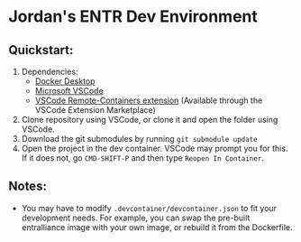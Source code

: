 # Jordan's ENTR Dev Environment



## Quickstart:

1. Dependencies:
    - [Docker Desktop](https://www.docker.com/products/docker-desktop/)
    - [Microsoft VSCode](https://code.visualstudio.com)
    - [VSCode Remote-Containers extension](https://marketplace.visualstudio.com/items?itemName=ms-vscode-remote.remote-containers) (Available through the VSCode Extension Marketplace)
2. Clone repository using VSCode, or clone it and open the folder using VSCode.
3. Download the git submodules by running `git submodule update`
4. Open the project in the dev container. VSCode may prompt you for this. If it does not, go `CMD-SHIFT-P` and then type `Reopen In Container`.

## Notes:

- You may have to modify `.devcontainer/devcontainer.json` to fit your development needs. For example, you can swap the pre-built entralliance image with your own image, or rebuild it from the Dockerfile.


